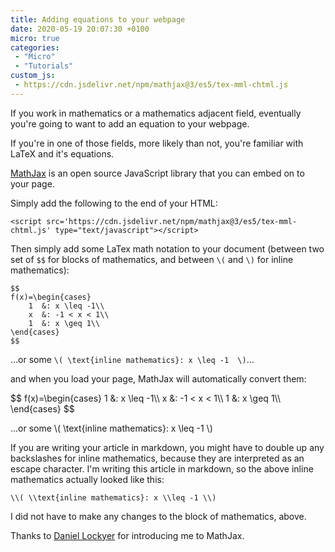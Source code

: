 ```yaml
---
title: Adding equations to your webpage
date: 2020-05-19 20:07:30 +0100
micro: true
categories:
 - "Micro"
 - "Tutorials"
custom_js:
 - https://cdn.jsdelivr.net/npm/mathjax@3/es5/tex-mml-chtml.js
---
```

If you work in mathematics or a mathematics adjacent field, eventually you're going to want to add an equation to your webpage.

If you're in one of those fields, more likely than not, you're familiar with LaTeX and it's equations.

[MathJax](https://github.com/mathjax/MathJax) is an open source JavaScript library that you can embed on to your page.

Simply add the following to the end of your HTML:

```
<script src='https://cdn.jsdelivr.net/npm/mathjax@3/es5/tex-mml-chtml.js' type="text/javascript"></script>
```

Then simply add some LaTex math notation to your document (between two set of `$$` for blocks of mathematics, and between `\(` and `\)` for inline mathematics):

```
$$
f(x)=\begin{cases}
    1  &: x \leq -1\\
    x  &: -1 < x < 1\\
    1  &: x \geq 1\\
\end{cases}
$$
```

...or some `\( \text{inline mathematics}: x \leq -1  \)`...

and when you load your page, MathJax will automatically convert them:

<div>
$$
f(x)=\begin{cases}
    1  &: x \leq -1\\
    x  &: -1 < x < 1\\
    1  &: x \geq 1\\
\end{cases}
$$
</div>

...or some \\( \\text{inline mathematics}: x \\leq -1 \\)

If you are writing your article in markdown, you might have to double up any backslashes for inline mathematics, because they are interpreted as an escape character. I'm writing this article in markdown, so the above inline mathematics actually looked like this:

```
\\( \\text{inline mathematics}: x \\leq -1 \\)
```

I did not have to make any changes to the block of mathematics, above.

Thanks to <a href="https://daniellockyer.com/" class="no-cta">Daniel Lockyer</a> for introducing me to MathJax.